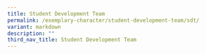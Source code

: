 ```yaml
---
title: Student Development Team
permalink: /exemplary-character/student-development-team/sdt/
variant: markdown
description: ""
third_nav_title: Student Development Team
---
```

